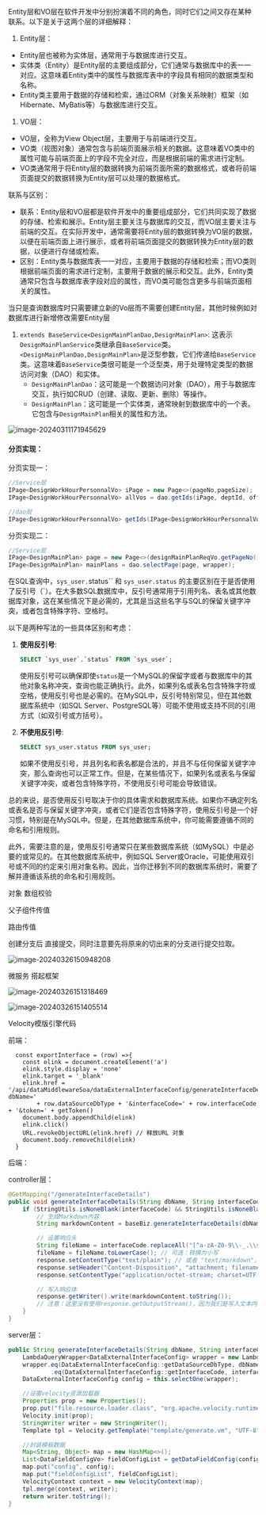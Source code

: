 Entity层和VO层在软件开发中分别扮演着不同的角色，同时它们之间又存在某种联系。以下是关于这两个层的详细解释：

1. Entity层：

- Entity层也被称为实体层，通常用于与数据库进行交互。
- 实体类（Entity）是Entity层的主要组成部分，它们通常与数据库中的表一一对应。这意味着Entity类中的属性与数据库表中的字段具有相同的数据类型和名称。
- Entity类主要用于数据的存储和检索，通过ORM（对象关系映射）框架（如Hibernate、MyBatis等）与数据库进行交互。

1. VO层：

- VO层，全称为View Object层，主要用于与前端进行交互。
- VO类（视图对象）通常包含与前端页面展示相关的数据。这意味着VO类中的属性可能与前端页面上的字段不完全对应，而是根据前端的需求进行定制。
- VO类通常用于将Entity层的数据转换为前端页面所需的数据格式，或者将前端页面提交的数据转换为Entity层可以处理的数据格式。

联系与区别：

- 联系：Entity层和VO层都是软件开发中的重要组成部分，它们共同实现了数据的存储、检索和展示。Entity层主要关注与数据库的交互，而VO层主要关注与前端的交互。在实际开发中，通常需要将Entity层的数据转换为VO层的数据，以便在前端页面上进行展示，或者将前端页面提交的数据转换为Entity层的数据，以便进行存储或检索。
- 区别：Entity类与数据库表一一对应，主要用于数据的存储和检索；而VO类则根据前端页面的需求进行定制，主要用于数据的展示和交互。此外，Entity类通常只包含与数据库表字段对应的属性，而VO类可能包含更多与前端页面相关的属性。



当只是查询数据库时只需要建立新的Vo层而不需要创建Entity层，其他时候例如对数据库进行新增修改需要Entity层



1. `extends BaseService<DesignMainPlanDao,DesignMainPlan>`: 这表示`DesignMainPlanService`类继承自`BaseService`类。`<DesignMainPlanDao,DesignMainPlan>`是泛型参数，它们传递给`BaseService`类。这意味着`BaseService`类很可能是一个泛型类，用于处理特定类型的数据访问对象（DAO）和实体。
   - `DesignMainPlanDao`：这可能是一个数据访问对象（DAO），用于与数据库交互，执行如CRUD（创建、读取、更新、删除）等操作。
   - `DesignMainPlan`：这可能是一个实体类，通常映射到数据库中的一个表。它包含与`DesignMainPlan`相关的属性和方法。



![image-20240311171945629](C:\Users\885767\AppData\Roaming\Typora\typora-user-images\image-20240311171945629.png)





#### 分页实现：

分页实现一：

```java
//Service层
IPage<DesignWorkHourPersonnalVo> iPage = new Page<>(pageNo,pageSize);
IPage<DesignWorkHourPersonnalVo> allVos = dao.getIds(iPage, deptId, officeId, nameOrJobNum);

//dao层
IPage<DesignWorkHourPersonnalVo> getIds(IPage<DesignWorkHourPersonnalVo> page, Integer deptId, Integer officeId, String nameOrJobNum);
```

分页实现二：

```java
//Service层        
IPage<DesignMainPlan> page = new Page<>(designMainPlanReqVo.getPageNo(), designMainPlanReqVo.getPageSize());
IPage<DesignMainPlan> mainPlans = dao.selectPage(page, wrapper);
```





在SQL查询中，`sys_user.`status`` 和 `sys_user.status` 的主要区别在于是否使用了反引号（`）。在大多数SQL数据库中，反引号通常用于引用列名、表名或其他数据库对象，这在某些情况下是必需的，尤其是当这些名字与SQL的保留关键字冲突，或者包含特殊字符、空格时。

以下是两种写法的一些具体区别和考虑：

1. **使用反引号**:

   ```sql
   SELECT `sys_user`.`status` FROM `sys_user`;
   ```

   使用反引号可以确保即使`status`是一个MySQL的保留字或者与数据库中的其他对象名称冲突，查询也能正确执行。此外，如果列名或表名包含特殊字符或空格，使用反引号也是必需的。在MySQL中，反引号特别常见，但在其他数据库系统中（如SQL Server、PostgreSQL等）可能不使用或支持不同的引用方式（如双引号或方括号）。

2. **不使用反引号**:

   ```sql
   SELECT sys_user.status FROM sys_user;
   ```

   如果不使用反引号，并且列名和表名都是合法的，并且不与任何保留关键字冲突，那么查询也可以正常工作。但是，在某些情况下，如果列名或表名与保留关键字冲突，或者包含特殊字符，不使用反引号可能会导致错误。

总的来说，是否使用反引号取决于你的具体需求和数据库系统。如果你不确定列名或表名是否与保留关键字冲突，或者它们是否包含特殊字符，使用反引号是一个好习惯，特别是在MySQL中。但是，在其他数据库系统中，你可能需要遵循不同的命名和引用规则。

此外，需要注意的是，使用反引号通常只在某些数据库系统（如MySQL）中是必要的或常见的。在其他数据库系统中，例如SQL Server或Oracle，可能使用双引号或不同的约定来引用对象名称。因此，当你迁移到不同的数据库系统时，需要了解并遵循该系统的命名和引用规则。



对象 数组校验

父子组件传值

路由传值



创建分支后 直接提交，同时注意要先将原来的切出来的分支进行提交拉取。

![image-20240326150948208](C:\Users\885767\AppData\Roaming\Typora\typora-user-images\image-20240326150948208.png)

微服务 搭起框架

![image-20240326151318469](C:\Users\885767\AppData\Roaming\Typora\typora-user-images\image-20240326151318469.png)

![image-20240326151405514](C:\Users\885767\AppData\Roaming\Typora\typora-user-images\image-20240326151405514.png)





Velocity模版引擎代码

前端：

```vue
  const exportInterface = (row) =>{
    const elink = document.createElement('a')
    elink.style.display = 'none'
    elink.target = '_blank'
    elink.href = '/api/dataMiddlewareSoa/dataExternalInterfaceConfig/generateInterfaceDetails?dbName='
        + row.dataSourceDbType + '&interfaceCode=' + row.interfaceCode + '&token=' + getToken()
    document.body.appendChild(elink)
    elink.click()
    URL.revokeObjectURL(elink.href) // 释放URL 对象
    document.body.removeChild(elink)
  }
```

后端：

controller层：

```java
@GetMapping("/generateInterfaceDetails")
public void generateInterfaceDetails(String dbName, String interfaceCode, HttpServletResponse response) throws IOException {
    if (StringUtils.isNoneBlank(interfaceCode) && StringUtils.isNoneBlank(dbName)) {
        // 生成Markdown内容
        String markdownContent = baseBiz.generateInterfaceDetails(dbName, interfaceCode);

        // 设置响应头
        String fileName = interfaceCode.replaceAll("[^a-zA-Z0-9\\-_.\\s]", "_").trim().replaceAll("\\s+", "_") + ".md";
        fileName = fileName.toLowerCase(); // 可选：转换为小写
        response.setContentType("text/plain"); // 或者 "text/markdown"，但并非所有浏览器都支持
        response.setHeader("Content-Disposition", "attachment; filename=\"" + fileName + "\"");
        response.setContentType("application/octet-stream; charset=UTF-8");

        // 写入响应体
        response.getWriter().write(markdownContent.toString());
        // 注意：这里没有使用response.getOutputStream()，因为我们是写入文本内容
    }
}
```

server层：

```java
public String generateInterfaceDetails(String dbName, String interfaceCode) {
    LambdaQueryWrapper<DataExternalInterfaceConfig> wrapper = new LambdaQueryWrapper<>();
    wrapper.eq(DataExternalInterfaceConfig::getDataSourceDbType, dbName)
            .eq(DataExternalInterfaceConfig::getInterfaceCode, interfaceCode);
    DataExternalInterfaceConfig config = this.selectOne(wrapper);

    //设置velocity资源加载器
    Properties prop = new Properties();
    prop.put("file.resource.loader.class", "org.apache.velocity.runtime.resource.loader.ClasspathResourceLoader");
    Velocity.init(prop);
    StringWriter writer = new StringWriter();
    Template tpl = Velocity.getTemplate("template/generate.vm", "UTF-8");

    //封装模板数据
    Map<String, Object> map = new HashMap<>();
    List<DataFieldConfigVo> fieldConfigList = getDataFieldConfig(config.getId());
    map.put("config", config);
    map.put("fieldConfigList", fieldConfigList);
    VelocityContext context = new VelocityContext(map);
    tpl.merge(context, writer);
    return writer.toString();
}
```
